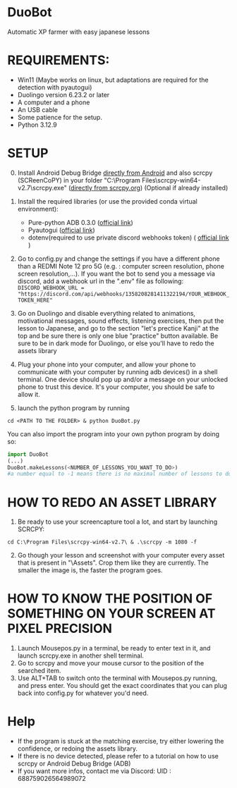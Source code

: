 # DuoBot
Automatic XP farmer with easy japanese lessons

# REQUIREMENTS: 
- Win11 (Maybe works on linux, but adaptations are required for the detection with pyautogui)
- Duolingo version 6.23.2 or later
- A computer and a phone
- An USB cable
- Some patience for the setup.
- Python 3.12.9

# SETUP 
0) Install Android Debug Bridge [directly from Android](https://developer.android.com/tools/adb?hl=en)  and also scrcpy (SCReenCoPY) in your folder "C:\Program Files\scrcpy-win64-v2.7\scrcpy.exe" ([directly from scrcpy.org](https://scrcpy.org/)) (Optional if already installed)

1) Install the required libraries (or use the provided conda virtual environment):
   - Pure-python ADB 0.3.0 ([official link]( ))
   - Pyautogui  ([official link](https://pyautogui.readthedocs.io/en/latest/))
   - dotenv(required to use private discord webhooks token) ( [official link](https://pypi.org/project/python-dotenv/) )

3) Go to config.py and change the settings if you have a different phone than a REDMI Note 12 pro 5G
(e.g. : computer screen resolution, phone screen resolution,...). If you want the bot to send you a message via discord, add a webhook url in the ".env" file as following: `DISCORD_WEBHOOK_URL = "https://discord.com/api/webhooks/1358208281411322194/YOUR_WEBHOOK_TOKEN_HERE"`

4) Go on Duolingo and disable everything related to animations, motivational messages, sound effects, listening exercises, then put the lesson to Japanese, and go to the section "let's prectice Kanji" at the top and be sure there is only one blue "practice" button available. Be sure to be in dark mode for Duolingo, or else you'll have to redo the assets library
   
5) Plug your phone into your computer, and allow your phone to communicate with your computer by running adb devices() in a shell terminal. One device should pop up and/or a message on your unlocked phone to trust this device. It's your computer, you should be safe to allow it.

6) launch the python program by running
```shell
cd <PATH TO THE FOLDER> & python DuoBot.py
```
You can also import the program into your own python program by doing so:
```python
import DuoBot
(...)
DuoBot.makeLessons(<NUMBER_OF_LESSONS_YOU_WANT_TO_DO>)
#a number equal to -1 means there is no maximal number of lessons to do
```
# HOW TO REDO AN ASSET LIBRARY
1) Be ready to use your screencapture tool a lot, and start by launching SCRCPY:
```shell
cd C:\Program Files\scrcpy-win64-v2.7\ & .\scrcpy -m 1080 -f
```
2) Go though your lesson and screenshot with your computer every asset that is present in "\Assets". Crop them like they are currently. The smaller the image is, the faster the program goes.

# HOW TO KNOW THE POSITION OF SOMETHING ON YOUR SCREEN AT PIXEL PRECISION
1) Launch Mousepos.py in a terminal, be ready to enter text in it, and launch scrcpy.exe in another shell terminal.
2) Go to scrcpy and move your mouse cursor to the position of the searched item. 
3) Use ALT+TAB to switch onto the terminal with Mousepos.py running, and press enter. You should get the exact coordinates that you can plug back into config.py for whatever you'd need. 

# Help
- If the program is stuck at the matching exercise, try either lowering the confidence, or redoing the assets library.
- If there is no device detected, please refer to a tutorial on how to use scrcpy or Android Debug Bridge (ADB)
- If you want more infos, contact me via Discord: UID : 688759026564989072

